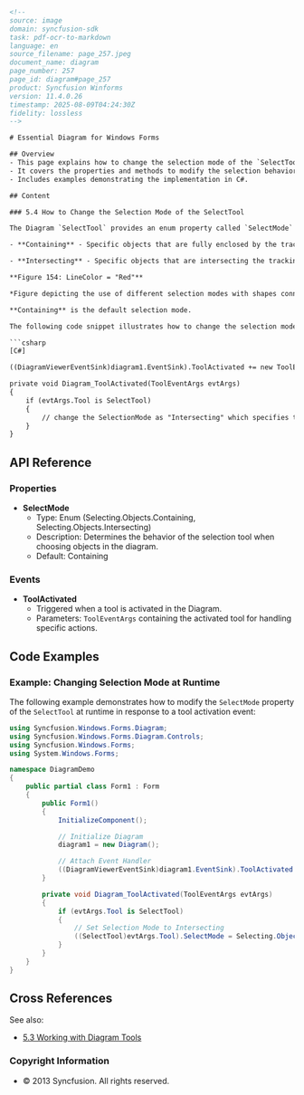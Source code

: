 ```html
<!--
source: image
domain: syncfusion-sdk
task: pdf-ocr-to-markdown
language: en
source_filename: page_257.jpeg
document_name: diagram
page_number: 257
page_id: diagram#page_257
product: Syncfusion Winforms
version: 11.4.0.26
timestamp: 2025-08-09T04:24:30Z
fidelity: lossless
-->

# Essential Diagram for Windows Forms

## Overview
- This page explains how to change the selection mode of the `SelectTool` in Syncfusion Diagrams for Windows Forms.
- It covers the properties and methods to modify the selection behavior during runtime.
- Includes examples demonstrating the implementation in C#.

## Content

### 5.4 How to Change the Selection Mode of the SelectTool

The Diagram `SelectTool` provides an enum property called `SelectMode` to change the selection mode. The following are the supported selection modes:

- **Containing** - Specific objects that are fully enclosed by the tracking rectangle will be selected by the tool.

- **Intersecting** - Specific objects that are intersecting the tracking rectangle will be selected by the tool.

**Figure 154: LineColor = "Red"**  

*Figure depicting the use of different selection modes with shapes connected by lines.*

**Containing** is the default selection mode.

The following code snippet illustrates how to change the selection mode at runtime:

```csharp
[C#]

((DiagramViewerEventSink)diagram1.EventSink).ToolActivated += new ToolEventHandler(Diagram_ToolActivated);

private void Diagram_ToolActivated(ToolEventArgs evtArgs)
{
    if (evtArgs.Tool is SelectTool)
    {
        // change the SelectionMode as "Intersecting" which specifies that objects intersecting the tracking rectangle will be selected by the tool.
    }
}
```

## API Reference

### Properties
- **SelectMode**  
  - Type: Enum (Selecting.Objects.Containing, Selecting.Objects.Intersecting)
  - Description: Determines the behavior of the selection tool when choosing objects in the diagram.
  - Default: Containing

### Events
- **ToolActivated**
  - Triggered when a tool is activated in the Diagram.
  - Parameters: `ToolEventArgs` containing the activated tool for handling specific actions.

## Code Examples

### Example: Changing Selection Mode at Runtime

The following example demonstrates how to modify the `SelectMode` property of the `SelectTool` at runtime in response to a tool activation event:

```csharp
using Syncfusion.Windows.Forms.Diagram;
using Syncfusion.Windows.Forms.Diagram.Controls;
using Syncfusion.Windows.Forms;
using System.Windows.Forms;

namespace DiagramDemo
{
    public partial class Form1 : Form
    {
        public Form1()
        {
            InitializeComponent();

            // Initialize Diagram
            diagram1 = new Diagram();

            // Attach Event Handler
            ((DiagramViewerEventSink)diagram1.EventSink).ToolActivated += new ToolEventHandler(Diagram_ToolActivated);
        }

        private void Diagram_ToolActivated(ToolEventArgs evtArgs)
        {
            if (evtArgs.Tool is SelectTool)
            {
                // Set Selection Mode to Intersecting
                ((SelectTool)evtArgs.Tool).SelectMode = Selecting.Objects.Intersecting;
            }
        }
    }
}
```

## Cross References

See also:
- [5.3 Working with Diagram Tools](#working-with-diagram-tools)

### Copyright Information
- © 2013 Syncfusion. All rights reserved.

<!-- tags: [Syncfusion, Diagram, Windows Forms, SelectTool, SelectionMode, Intersecting, Containing] keywords: [Selection, ToolActivated, Selecting, Objects, C#, Diagram, Windows Forms, Syncfusion, SelectionMode] -->
```